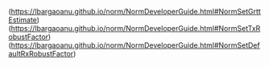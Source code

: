 (https://lbargaoanu.github.io/norm/NormDeveloperGuide.html#NormSetGrttEstimate)
(https://lbargaoanu.github.io/norm/NormDeveloperGuide.html#NormSetTxRobustFactor)
(https://lbargaoanu.github.io/norm/NormDeveloperGuide.html#NormSetDefaultRxRobustFactor)

